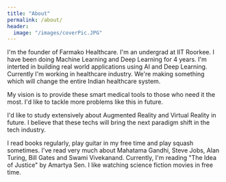 ```yaml
---
title: "About"
permalink: /about/
header:
  image: "/images/coverPic.JPG"
---
```


I'm the founder of Farmako Healthcare. I'm an undergrad at IIT Roorkee. I have been doing Machine Learning and Deep Learning for 4 years. I'm interted in building real world applications using AI and Deep Learning. Currently I'm working in healthcare industry. We're making something which will change the entire Indian healthcare system.

My vision is to provide these smart medical tools to those who need it the most. I'd like to tackle more problems like this in future. 

I'd like to study extensively about Augmented Reality and Virtual Reality in future. I believe that these techs will bring the next paradigm shift in the tech industry.

I read books regularly, play guitar in my free time and play squash sometimes. I've read very much about Mahatama Gandhi, Steve Jobs, Alan Turing, Bill Gates and Swami Vivekanand. Currently, I'm reading "The Idea of Justice" by Amartya Sen. I like watching science fiction movies in free time.